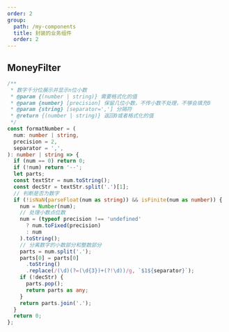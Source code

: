 ```yaml
---
order: 2
group:
  path: /my-components
  title: 封装的业务组件
  order: 2
---
```


## MoneyFilter

<code src="./index.tsx" title='MoneyFilter' desc='金额分隔' inline='true'></code>

```ts
/**
 * 数字千分位展示并显示n位小数
 * @param {(number | string)} 需要格式化的值
 * @param {number} [precision] 保留几位小数，不传小数不处理，不够会填充0
 * @param {string} [separator=','] 分隔符
 * @return {(number | string)} 返回0或者格式化的值
 */
const formatNumber = (
  num: number | string,
  precision = 2,
  separator = ',',
): number | string => {
  if (num == 0) return 0;
  if (!num) return '--';
  let parts;
  const textStr = num.toString();
  const decStr = textStr.split('.')[1];
  // 判断是否为数字
  if (!isNaN(parseFloat(num as string)) && isFinite(num as number)) {
    num = Number(num);
    // 处理小数点位数
    num = (typeof precision !== 'undefined'
      ? num.toFixed(precision)
      : num
    ).toString();
    // 分离数字的小数部分和整数部分
    parts = num.split('.');
    parts[0] = parts[0]
      .toString()
      .replace(/(\d)(?=(\d{3})+(?!\d))/g, `$1${separator}`);
    if (!decStr) {
      parts.pop();
      return parts as any;
    }
    return parts.join('.');
  }
  return 0;
};
```

<API src="./index.tsx"  exports='["MoneyFilterProps"]'></API>
